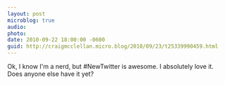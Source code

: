 ```yaml
---
layout: post
microblog: true
audio: 
photo: 
date: 2010-09-22 18:00:00 -0600
guid: http://craigmcclellan.micro.blog/2010/09/23/t25339990459.html
---
```

Ok, I know I'm a nerd, but #NewTwitter is awesome.  I absolutely love it.  Does anyone else have it yet?
